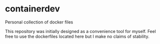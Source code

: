 # containerdev
Personal collection of docker files

This repository was initially designed as a convenience tool for myself. Feel free to use the dockerfiles located here but I make no claims of stability.
